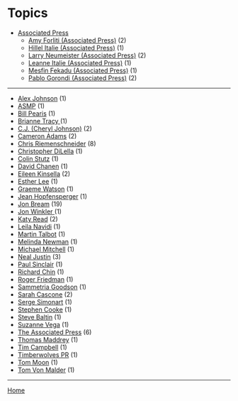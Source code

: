 # Topics

  * [Associated Press](./associated-press/)
     * [Amy Forliti (Associated Press)](./associated-press/amy-forliti/) (2)
     * [Hillel Italie (Associated Press)](./associated-press/hillel-italie/) (1)
     * [Larry Neumeister (Associated Press)](./associated-press/larry-neumeister/) (2)
     * [Leanne Italie (Associated Press)](./associated-press/leanne-italie/) (1)
     * [Mesfin Fekadu (Associated Press)](./associated-press/mesfin-fekadu/) (1)
     * [Pablo Gorondi (Associated Press)](./associated-press/pablo-gorondi/) (2)

----

  * [Alex Johnson](./alex-johnson/) (1)
  * [ASMP](./asmp/) (1)
  * [Bill Pearis](./bill-pearis/) (1)
  * [Brianne Tracy ](./brianne-tracy/) (1)
  * [C.J. (Cheryl Johnson)](./c-j-cheryl-johnson/) (2)
  * [Cameron Adams](./cameron-adams/) (2)
  * [Chris Riemenschneider](./chris-riemenschneider/) (8)
  * [Christopher DiLella](./christopher-dilella/) (1)
  * [Colin Stutz](./colin-stutz/) (1)
  * [David Chanen](./david-chanen/) (1)
  * [Eileen Kinsella](./eileen-kinsella/) (2)
  * [Esther Lee](./esther-lee/) (1)
  * [Graeme Watson](./graeme-watson/) (1)
  * [Jean Hopfensperger](./jean-hopfensperger/) (1)
  * [Jon Bream](./jon-bream/) (19)
  * [Jon Winkler ](./jon-winkler/) (1)
  * [Katy Read](./katy-read/) (2)
  * [Leila Navidi](./leila-navidi/) (1)
  * [Martin Talbot](./martin-talbot/) (1)
  * [Melinda Newman](./melinda-newman/) (1)
  * [Michael Mitchell](./michael-mitchell/) (1)
  * [Neal Justin](./neal-justin/) (3)
  * [Paul Sinclair](./paul-sinclair/) (1)
  * [Richard Chin](./richard-chin/) (1)
  * [Roger Friedman](./roger-friedman/) (1)
  * [Sammetria Goodson](./sammetria-goodson/) (1)
  * [Sarah Cascone](./sarah-cascone/) (2)
  * [Serge Simonart](./serge-simonart/) (1)
  * [Stephen Cooke](./stephen-cooke/) (1)
  * [Steve Baltin](./steve-baltin/) (1)
  * [Suzanne Vega](./suzanne-vega/) (1)
  * [The Associated Press](./the-associated-press/) (6)
  * [Thomas Maddrey](./thomas-maddrey/) (1)
  * [Tim Campbell](./tim-campbell/) (1)
  * [Timberwolves PR](./timberwolves-pr/) (1)
  * [Tom Moon](./tom-moon/) (1)
  * [Tom Von Malder](./tom-von-malder/) (1)

----

[Home](../)
